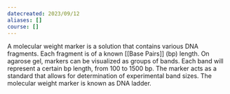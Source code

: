 ```yaml
---
datecreated: 2023/09/12
aliases: []
course: []
---
```


A molecular weight marker is a solution that contains various DNA fragments. Each fragment is of a known [[Base Pairs]] (bp) length. On agarose gel, markers can be visualized as groups of bands. Each band will represent a certain bp length, from 100 to 1500 bp. The marker acts as a standard that allows for determination of experimental band sizes. The molecular weight marker is known as DNA ladder.